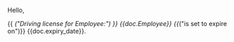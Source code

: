 Hello, 

{{ _("Driving license for Employee:") }} {{doc.Employee}} {{_("is set to expire on")}} {{doc.expiry_date}}.
